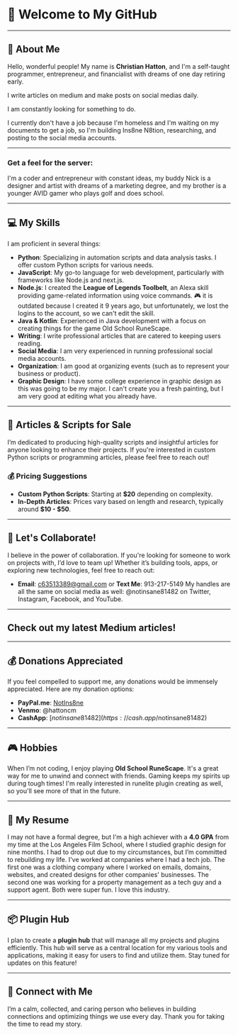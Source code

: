 # 👋 Welcome to My GitHub

---

## 🌈 About Me
Hello, wonderful people! My name is **Christian Hatton**, and I'm a self-taught programmer, entrepreneur, and financialist with dreams of one day retiring early.

I write articles on medium and make posts on social medias daily.

I am constantly looking for something to do.

I currently don't have a job because I'm homeless and I'm waiting on my documents to get a job, so I'm building Ins8ne N8tion, researching, and posting to the social media accounts.

---

### 

### Get a feel for the server:
I'm a coder and entrepreneur with constant ideas, my buddy Nick is a designer and artist with dreams of a marketing degree, and my brother is a younger AVID gamer who plays golf and does school.

---

## 💻 My Skills
I am proficient in several things:
- **Python**: Specializing in automation scripts and data analysis tasks. I offer custom Python scripts for various needs.
- **JavaScript**: My go-to language for web development, particularly with frameworks like Node.js and next.js.
- **Node.js**: I created the **League of Legends Toolbelt**, an Alexa skill providing game-related information using voice commands. 🎮 it is outdated because I created it 9 years ago, but unfortunately, we lost the logins to the account, so we can't edit the skill.
- **Java & Kotlin**: Experienced in Java development with a focus on creating things for the game Old School RuneScape.
- **Writing**: I write professional articles that are catered to keeping users reading.
- **Social Media**: I am very experienced in running professional social media accounts.
- **Organization**: I am good at organizing events (such as to represent your business or product).
- **Graphic Design**: I have some college experience in graphic design as this was going to be my major. I can't create you a fresh painting, but I am very good at editing what you already have.

---

## 📜 Articles & Scripts for Sale
I’m dedicated to producing high-quality scripts and insightful articles for anyone looking to enhance their projects. If you're interested in custom Python scripts or programming articles, please feel free to reach out!

### 💰 Pricing Suggestions
- **Custom Python Scripts**: Starting at **$20** depending on complexity.
- **In-Depth Articles**: Prices vary based on length and research, typically around **$10 - $50**.

---

## 🤝 Let's Collaborate!
I believe in the power of collaboration. If you're looking for someone to work on projects with, I’d love to team up! Whether it’s building tools, apps, or exploring new technologies, feel free to reach out:
- **Email**: [c63513389@gmail.com](mailto:c63513389@gmail.com) or **Text Me**: 913-217-5149
My handles are all the same on social media as well: @notinsane81482 on Twitter, Instagram, Facebook, and YouTube.

---

## Check out my latest Medium articles!



---

## 💰 Donations Appreciated
If you feel compelled to support me, any donations would be immensely appreciated. Here are my donation options:
- **PayPal.me**: [NotIns8ne](https://paypal.me/NotIns8ne)
- **Venmo**: @hattoncm
- **CashApp**: [$notinsane81482](https://cash.app/$notinsane81482)

---

## 🎮 Hobbies
When I’m not coding, I enjoy playing **Old School RuneScape**. It's a great way for me to unwind and connect with friends. Gaming keeps my spirits up during tough times! I'm really interested in runelite plugin creating as well, so you'll see more of that in the future.

---

## 📝 My Resume
I may not have a formal degree, but I'm a high achiever with a **4.0 GPA** from my time at the Los Angeles Film School, where I studied graphic design for nine months. I had to drop out due to my circumstances, but I’m committed to rebuilding my life. I've worked at companies where I had a tech job. The first one was a clothing company where I worked on emails, domains, websites, and created designs for other companies' businesses. The second one was working for a property management as a tech guy and a support agent. Both were super fun. I love this industry.

---

## 📦 Plugin Hub
I plan to create a **plugin hub** that will manage all my projects and plugins efficiently. This hub will serve as a central location for my various tools and applications, making it easy for users to find and utilize them. Stay tuned for updates on this feature!

---

## 🤗 Connect with Me
I’m a calm, collected, and caring person who believes in building connections and optimizing things we use every day. Thank you for taking the time to read my story.